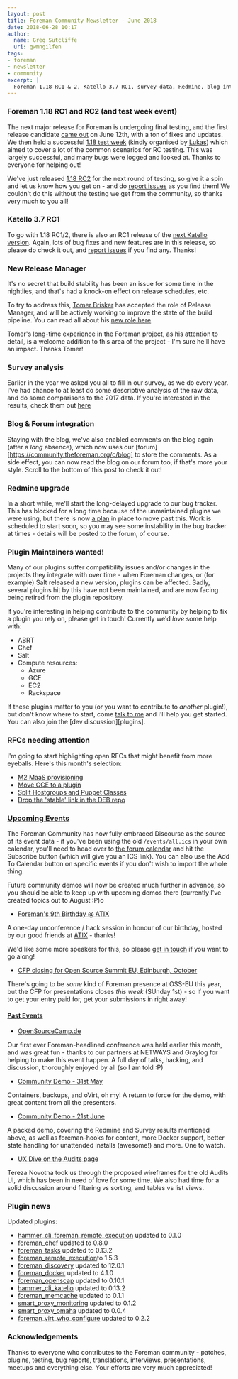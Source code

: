 ```yaml
---
layout: post
title: Foreman Community Newsletter - June 2018
date: 2018-06-28 10:17
author:
  name: Greg Sutcliffe
  uri: gwmngilfen
tags:
- foreman
- newsletter
- community
excerpt: |
  Foreman 1.18 RC1 & 2, Katello 3.7 RC1, survey data, Redmine, blog integration, and more!
---
```


### Foreman 1.18 RC1 and RC2 (and test week event)

The next major release for Foreman is undergoing final testing, and the first
release candidate [came out][1_18_rc1] on June 12th, with a ton of fixes and
updates. We then held a successful [1.18 test week][test-week] (kindly
organised by [Lukas][lzap]) which aimed to cover a lot of the common scenarios
for RC testing. This was largely successful, and many bugs were logged and
looked at. Thanks to everyone for helping out!

We've just released [1.18 RC2][1_18_rc2] for the next round of testing, so give
it a spin and let us know how you get on - and do [report issues][issues] as
you find them! We couldn't do this without the testing we get from the
community, so thanks very much to you all!

### Katello 3.7 RC1

To go with 1.18 RC1/2, there is also an RC1 release of the [next Katello
version][k_3_7_rc1]. Again, lots of bug fixes and new features are in this
release, so please do check it out, and [report issues][k_issues] if you find
any. Thanks!

### New Release Manager

It's no secret that build stability has been an issue for some time in the
nightlies, and that's had a knock-on effect on release schedules, etc.

To try to address this, [Tomer Brisker][tbrisker] has accepted the role of
Release Manager, and will be actively working to improve the state of the build
pipeline. You can read all about his [new role
here](https://community.theforeman.org/t/releases-and-nightlies-stabilization-effort/10037)

Tomer's long-time experience in the Foreman project, as his attention to
detail, is a welcome addition to this area of the project - I'm sure he'll have
an impact. Thanks Tomer!

### Survey analysis

Earlier in the year we asked you all to fill in our survey, as we do every
year. I've had chance to at least do some descriptive analysis of the raw data,
and do some comparisons to the 2017 data. If you're interested in the results,
check them out
[here](https://theforeman.org/2018/06/2018-foreman-survey-analysis.html)

### Blog & Forum integration

Staying with the blog, we've also enabled comments on the blog again (after a
*long* absence), which now uses our
[forum][https://community.theforeman.org/c/blog] to store the comments. As a
side effect, you can now read the blog on our forum too, if that's more your
style. Scroll to the bottom of this post to check it out!

### Redmine upgrade

In a short while, we'll start the long-delayed upgrade to our bug tracker. This
has blocked for a long time because of the unmaintained plugins we were using,
but there is now [a
plan](https://community.theforeman.org/t/redmine-plugin-spec/10012/7) in place
to move past this. Work is scheduled to start soon, so you may see some
instability in the bug tracker at times - details will be posted to the forum,
of course.

### Plugin Maintainers wanted!

Many of our plugins suffer compatibility issues and/or changes in the projects
they integrate with over time - when Foreman changes, or (for example) Salt
released a new version, plugins can be affected. Sadly, several plugins hit by
this have not been maintained, and are now facing being retired from the plugin
repository.

If you're interesting in helping contribute to the community by helping to fix
a plugin you rely on, please get in touch! Currently we'd *love* some help
with:

  * ABRT
  * Chef
  * Salt
  * Compute resources:
    * Azure
    * GCE
    * EC2
    * Rackspace

If these plugins matter to you (or you want to contribute to *another*
plugin!), but don't know where to start, come [talk to me][greg] and I'll help
you get started. You can also join the [dev discussion][plugins].

### RFCs needing attention

I'm going to start highlighting open RFCs that might benefit from more
eyeballs. Here's this month's selection:

  * [M2 MaaS provisioning](https://community.theforeman.org/t/rfc-bare-metal-provisioning-with-m2-in-foreman/10061)
  * [Move GCE to a plugin](https://community.theforeman.org/t/move-gce-to-a-plugin/10038)
  * [Split Hostgroups and Puppet Classes](https://community.theforeman.org/t/split-host-groups-and-puppet-classes-ansible-roles/9949)
  * [Drop the 'stable' link in the DEB repo](https://community.theforeman.org/t/drop-stable-link-in-deb-repos/9960)

### [Upcoming Events](https://community.theforeman.org/c/events/l/calendar)

The Foreman Community has now fully embraced Discourse as the source of its
event data - if you've been using the old `/events/all.ics` in your own
calendar, you'll need to head over to [the forum
calendar](https://community.theforeman.org/calendar) and hit the Subscribe
button (which will give you an ICS link). You can also use the Add To Calendar
button on specific events if you don't wish to import the whole thing.

Future community demos will now be created much further in advance, so you
should be able to keep up with upcoming demos there (currently I've created
topics out to August :P)o

* [Foreman's 9th Birthday @ ATIX](https://community.theforeman.org/t/lets-celebrate-the-9th-anniversary-of-the-foreman-project/10079)

A one-day unconference / hack session in honour of our birthday, hosted by our
good friends at [ATIX](https://www.atix.de) - thanks!

We'd like some more speakers for this, so please [get in touch][greg] if you
want to go along!

* [CFP closing for Open Source Summit EU, Edinburgh, October](https://community.theforeman.org/t/open-source-summit-eu-2018-edinburgh-october/10081)

There's going to be *some* kind of Foreman presence at OSS-EU this year, but
the CFP for presentations closes *this week* (SUnday 1st) - so if you want to
get your entry paid for, get your submissions in right away!

#### [Past Events](https://community.theforeman.org/c/events/l/latest)

* [OpenSourceCamp.de](https://community.theforeman.org/t/open-source-camp-berlin-14-june/8738)

Our first ever Foreman-headlined conference was held earlier this month, and
was great fun - thanks to our partners at NETWAYS and Graylog for helping to
make this event happen. A full day of talks, hacking, and discussion,
thoroughly enjoyed by all (so I am told :P)

* [Community Demo - 31st May](https://community.theforeman.org/t/foreman-community-demo-45/9698)

Containers, backups, and oVirt, oh my! A return to force for the demo, with
great content from all the presenters.

* [Community Demo - 21st June](https://community.theforeman.org/t/foreman-community-demo-46/9732)

A packed demo, covering the Redmine and Survey results mentioned above, as well
as foreman-hooks for content, more Docker support, better state handling for
unattended installs (awesome!) and more. One to watch.

* [UX Dive on the Audits page](https://community.theforeman.org/t/foreman-usability-audits-ui/10093)

Tereza Novotna took us through the proposed wireframes for the old Audits UI,
which has been in need of love for some time. We also had time for a solid
discussion around filtering vs sorting, and tables vs list views.

### Plugin news

Updated plugins:
- [hammer_cli_foreman_remote_execution](https://github.com/theforeman/hammer_cli_foreman_remote_execution) updated to 0.1.0
- [foreman_chef](https://github.com/theforeman/foreman_chef) updated to 0.8.0
- [foreman_tasks](https://github.com/theforeman/foreman_tasks) updated to 0.13.2
- [foreman_remote_execution](https://github.com/theforeman/foreman_remote_execution)to 1.5.3
- [foreman_discovery](https://github.com/theforeman/foreman_discovery) updated to 12.0.1
- [foreman_docker](https://github.com/theforeman/foreman_docker) updated to 4.1.0
- [foreman_openscap](https://github.com/theforeman/foreman_openscap) updated to 0.10.1
- [hammer_cli_katello](https://github.com/Katello/hammer-cli-katello) updated to 0.13.2
- [foreman_memcache](https://github.com/theforeman/foreman_memcache) updated to 0.1.1
- [smart_proxy_monitoring](https://github.com/theforeman/smart_proxy_monitoring) updated to 0.1.2
- [smart_proxy_omaha](https://github.com/theforeman/smart_proxy_omaha) updated to 0.0.4
- [foreman_virt_who_configure](https://github.com/theforeman/foreman_virt_who_configure) updated to 0.2.2

### Acknowledgements

Thanks to everyone who contributes to the Foreman community - patches, plugins,
testing, bug reports, translations, interviews, presentations, meetups and
everything else. Your efforts are very much appreciated!

[1_18_rc1]: https://community.theforeman.org/t/1-18-0-rc1-has-been-released/9987
[1_18_rc2]: https://community.theforeman.org/t/1-18-0-rc2-has-been-released/10147
[k_3_7_rc1]: https://community.theforeman.org/t/katello-3-7-rc1-available-for-testing/10060

[issues]: https://projects.theforeman.org/issues
[k_issues]: https://projects.theforeman.org/projects/katello/issues

[test-week]: https://community.theforeman.org/t/foreman-1-18-test-week/9989

[lzap]: https://community.theforeman.org/u/lzap
[greg]: https://community.theforeman.org/u/gwmngilfen
[tbrisker]: https://community.theforeman.org/u/tbrisker
